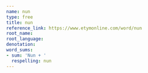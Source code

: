 ```yaml
---
name: nun
type: free
title: nun
reference_link: https://www.etymonline.com/word/nun
root_name: 
root_language: 
denotation: 
word_sums:
- sum: 'Nun + '
  respelling: nun
---
```

